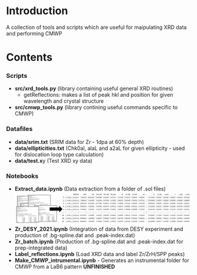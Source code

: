# Introduction

A collection of tools and scripts which are useful for maipulating XRD data and performing CMWP

# Contents

### Scripts
- **src/xrd_tools.py** (library containing useful general XRD routines)
  - getReflections: makes a list of peak hkl and position for given wavelength and crystal structure
- **src/cmwp_tools.py** (library contining useful commands specific to CMWP)

### Datafiles
- **data/srim.txt** (SRIM data for Zr - 1dpa at 60% depth)
- **data/ellipticities.txt** (Chk0al, alaL and a2aL for given ellipticity - used for dislocation loop type calculation)
- **data/test.x**y (Test XRD xy data)

### Notebooks
- **Extract_data.ipynb** (Data extraction from a folder of .sol files)
![Example](img/extract_data.png)
- **Zr_DESY_2021.ipynb** (Integration of data from DESY experiment and production of .bg-spline.dat and .peak-index.dat)
- **Zr_batch.ipynb** (Production of .bg-spline.dat and .peak-index.dat for prep-integrated data)
- **Label_reflections.ipynb** (Load XRD data and label Zr/ZrH/SPP peaks)
- **Make_CMWP_intrumental.ipynb** - Generates an instrumental folder for CMWP from a LaB6 pattern **UNFINISHED**

